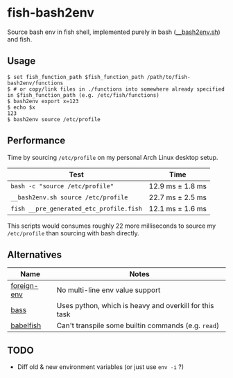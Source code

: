 # fish-bash2env

Source bash env in fish shell, implemented purely in bash ([\_\_bash2env.sh](./functions/__bash2env.sh)) and fish.

## Usage

```fish
$ set fish_function_path $fish_function_path /path/to/fish-bash2env/functions
$ # or copy/link files in ./functions into somewhere already specified in $fish_function_path (e.g. /etc/fish/functions)
$ bash2env export x=123
$ echo $x
123
$ bash2env source /etc/profile
```

## Performance

Time by sourcing `/etc/profile` on my personal Arch Linux desktop setup.

| Test                                    | Time             |
| --------------------------------------- | ---------------- |
| `bash -c "source /etc/profile"`         | 12.9 ms ± 1.8 ms |
| `__bash2env.sh source /etc/profile`     | 22.7 ms ± 2.5 ms |
| `fish __pre_generated_etc_profile.fish` | 12.1 ms ± 1.6 ms |

This scripts would consumes roughly 22 more milliseconds to source my `/etc/profile` than sourcing with bash directly.

## Alternatives

| Name                                                            | Notes                                                  |
| --------------------------------------------------------------- | ------------------------------------------------------ |
| [foreign-env](https://github.com/oh-my-fish/plugin-foreign-env) | No multi-line env value support                        |
| [bass](https://github.com/edc/bass)                             | Uses python, which is heavy and overkill for this task |
| [babelfish](https://github.com/bouk/babelfish)                  | Can't transpile some builtin commands (e.g. `read`)    |

## TODO
* Diff old & new environment variables (or just use `env -i` ?)

